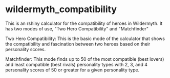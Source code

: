 # wildermyth_compatibility
This is an rshiny calculator for the compatibility of heroes in Wildermyth. It has two modes of use, "Two Hero Compatibility" and "Matchfinder"

Two Hero Compatibility: This is the basic mode of the calculator that shows the compatibility and fascination between two heroes based on their personality scores. 

Matchfinder: This mode finds up to 50 of the most compatible (best lovers) and least compatible (best rivals) personality types with 2, 3, and 4 personality scores of 50 or greater for a given personality type.
